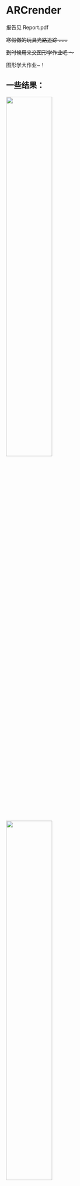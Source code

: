 # ARCrender

报告见 Report.pdf

~~寒假做的玩具光路追踪 ……~~

~~到时候用来交图形学作业吧 ～~~

图形学大作业~！

## 一些结果：

<img src = 'results/classroom-5000spp.png' width="50%"></img>

<img src = 'results/corner-8500spp.png' width="50%"></img>

<img src = 'results/caustics-10000spp.png' width="50%"></img>

<img src = 'results/scene6-1000spp.png' width="50%"></img>

<img src = 'results/scene7-1500spp.png' width="50%"></img>

我 minecraft 存档的外景 ：（种地穴居流

<img src = 'results/HelloWorldD5000.png' width="50%"></img>

<img src = 'results/HelloWorldN5000.png' width="50%"></img>



## 想写的东西：
- [x] BRDF
- [x] BSDF (现在用的是参考 disney 的 GGX )
- [x] pbr 材质 （参数是 ior, trans-rate 和 roughness，不知道靠不靠谱 …… ）
- [x] 贴图导入
- [x] mtl 材质 （不太全，能用就行 X）
- [x] 模型导入 （暂未处理法向量）
- [ ] BSSDF
- [x] 双向光路追踪
- [ ] 实时光路追踪（嘛，就整个UI吧）
- [ ] 还 没 完 。 。 。
